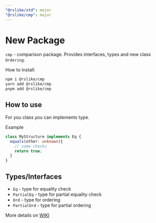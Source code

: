```yaml
---
"@rslike/std": major
"@rslike/cmp": major
---
```


# New Package

`cmp` - comparison package. Provides interfaces, types and new class `Ordering`.

How to install:

``` bash
npm i @rslike/cmp
yarn add @rslike/cmp
pnpm add @rslike/cmp
```

## How to use

For you class you can implements type.

Example

```ts
class MyStructure implements Eq {
  equals(other: unknown){
    // some checks
    return true;
  }
}
```

## Types/Interfaces

- `Eq` - type for equality check
- `PartialEq` - type for partial equality check
- `Ord` - type for ordering
- `PartialOrd` - type for partial ordering

More details on [WIKI](https://github.com/vitalics/rslike/wiki)
